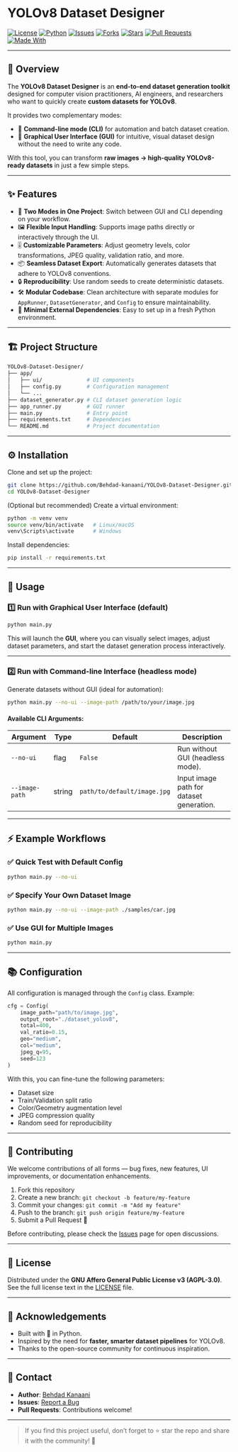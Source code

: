 # YOLOv8 Dataset Designer

[![License](https://img.shields.io/badge/License-AGPL--3.0-blue.svg)](LICENSE)
[![Python](https://img.shields.io/badge/Python-3.8%2B-green.svg)](https://www.python.org/)
[![Issues](https://img.shields.io/github/issues/Behdad-kanaani/YOLOv8-Dataset-Designer)](https://github.com/Behdad-kanaani/YOLOv8-Dataset-Designer/issues)
[![Forks](https://img.shields.io/github/forks/Behdad-kanaani/YOLOv8-Dataset-Designer)](https://github.com/Behdad-kanaani/YOLOv8-Dataset-Designer/network/members)
[![Stars](https://img.shields.io/github/stars/Behdad-kanaani/YOLOv8-Dataset-Designer)](https://github.com/Behdad-kanaani/YOLOv8-Dataset-Designer/stargazers)
[![Pull Requests](https://img.shields.io/github/issues-pr/Behdad-kanaani/YOLOv8-Dataset-Designer)](https://github.com/Behdad-kanaani/YOLOv8-Dataset-Designer/pulls)
[![Made With](https://img.shields.io/badge/Made%20with-Python-blue.svg)](https://www.python.org/)

---

## 📖 Overview

The **YOLOv8 Dataset Designer** is an **end-to-end dataset generation toolkit** designed for computer vision practitioners, AI engineers, and researchers who want to quickly create **custom datasets for YOLOv8**.

It provides two complementary modes:

* 🚀 **Command-line mode (CLI)** for automation and batch dataset creation.
* 🎨 **Graphical User Interface (GUI)** for intuitive, visual dataset design without the need to write any code.

With this tool, you can transform **raw images → high-quality YOLOv8-ready datasets** in just a few simple steps.

---

## ✨ Features

* 🔧 **Two Modes in One Project**: Switch between GUI and CLI depending on your workflow.
* 🖼️ **Flexible Input Handling**: Supports image paths directly or interactively through the UI.
* 🎚️ **Customizable Parameters**: Adjust geometry levels, color transformations, JPEG quality, validation ratio, and more.
* 📦 **Seamless Dataset Export**: Automatically generates datasets that adhere to YOLOv8 conventions.
* 🔒 **Reproducibility**: Use random seeds to create deterministic datasets.
* 🛠️ **Modular Codebase**: Clean architecture with separate modules for `AppRunner`, `DatasetGenerator`, and `Config` to ensure maintainability.
* 🧩 **Minimal External Dependencies**: Easy to set up in a fresh Python environment.

---

## 🏗️ Project Structure

```bash
YOLOv8-Dataset-Designer/
├── app/
│   ├── ui/              # UI components
│   ├── config.py        # Configuration management
│   └── ...
├── dataset_generator.py # CLI dataset generation logic
├── app_runner.py        # GUI runner
├── main.py              # Entry point
├── requirements.txt     # Dependencies
└── README.md            # Project documentation
```

---

## ⚙️ Installation

Clone and set up the project:

```bash
git clone https://github.com/Behdad-kanaani/YOLOv8-Dataset-Designer.git
cd YOLOv8-Dataset-Designer
```

(Optional but recommended) Create a virtual environment:

```bash
python -m venv venv
source venv/bin/activate   # Linux/macOS
venv\Scripts\activate      # Windows
```

Install dependencies:

```bash
pip install -r requirements.txt
```

---

## 🚀 Usage

### 1️⃣ Run with Graphical User Interface (default)

```bash
python main.py
```

This will launch the **GUI**, where you can visually select images, adjust dataset parameters, and start the dataset generation process interactively.

---

### 2️⃣ Run with Command-line Interface (headless mode)

Generate datasets without GUI (ideal for automation):

```bash
python main.py --no-ui --image-path /path/to/your/image.jpg
```

#### Available CLI Arguments:

| Argument       | Type   | Default                     | Description                              |
| -------------- | ------ | --------------------------- | ---------------------------------------- |
| `--no-ui`      | flag   | `False`                     | Run without GUI (headless mode).         |
| `--image-path` | string | `path/to/default/image.jpg` | Input image path for dataset generation. |

---

## ⚡ Example Workflows

### ✅ Quick Test with Default Config

```bash
python main.py --no-ui
```

### ✅ Specify Your Own Dataset Image

```bash
python main.py --no-ui --image-path ./samples/car.jpg
```

### ✅ Use GUI for Multiple Images

```bash
python main.py
```

---

## 📚 Configuration

All configuration is managed through the `Config` class. Example:

```python
cfg = Config(
    image_path="path/to/image.jpg",
    output_root="./dataset_yolov8",
    total=400,
    val_ratio=0.15,
    geo="medium",
    col="medium",
    jpeg_q=95,
    seed=123
)
```

With this, you can fine-tune the following parameters:

* Dataset size
* Train/Validation split ratio
* Color/Geometry augmentation level
* JPEG compression quality
* Random seed for reproducibility

---

## 🤝 Contributing

We welcome contributions of all forms — bug fixes, new features, UI improvements, or documentation enhancements.

1. Fork this repository
2. Create a new branch: `git checkout -b feature/my-feature`
3. Commit your changes: `git commit -m "Add my feature"`
4. Push to the branch: `git push origin feature/my-feature`
5. Submit a Pull Request 🎉

Before contributing, please check the [Issues](https://github.com/Behdad-kanaani/YOLOv8-Dataset-Designer/issues) page for open discussions.

---

## 📜 License

Distributed under the **GNU Affero General Public License v3 (AGPL-3.0)**.
See the full license text in the [LICENSE](LICENSE) file.

---

## 🙌 Acknowledgements

* Built with 💙 in Python.
* Inspired by the need for **faster, smarter dataset pipelines** for YOLOv8.
* Thanks to the open-source community for continuous inspiration.

---

## 📩 Contact

* **Author**: [Behdad Kanaani](https://github.com/Behdad-kanaani)
* **Issues**: [Report a Bug](https://github.com/Behdad-kanaani/YOLOv8-Dataset-Designer/issues)
* **Pull Requests**: Contributions welcome!

---

> If you find this project useful, don’t forget to ⭐ star the repo and share it with the community! 🚀

